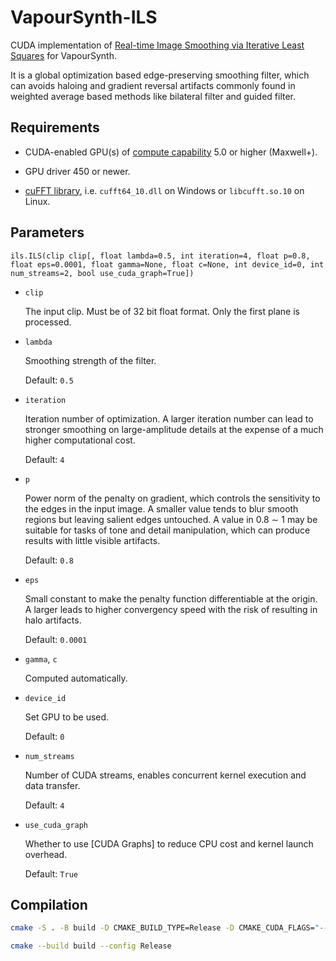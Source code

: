 # VapourSynth-ILS

CUDA implementation of [Real-time Image Smoothing via Iterative Least Squares](https://dl.acm.org/doi/10.1145/3388887) for VapourSynth.


It is a global optimization based edge-preserving smoothing filter, which can avoids haloing and gradient reversal artifacts commonly found in weighted average based methods like bilateral filter and guided filter.


## Requirements

- CUDA-enabled GPU(s) of [compute capability](https://developer.nvidia.com/cuda-gpus) 5.0 or higher (Maxwell+).

- GPU driver 450 or newer.

- [cuFFT library](https://developer.nvidia.com/cufft), i.e. `cufft64_10.dll` on Windows or `libcufft.so.10` on Linux.


## Parameters

```python3
ils.ILS(clip clip[, float lambda=0.5, int iteration=4, float p=0.8, float eps=0.0001, float gamma=None, float c=None, int device_id=0, int num_streams=2, bool use_cuda_graph=True])
```

- `clip`

    The input clip. Must be of 32 bit float format. Only the first plane is processed.

- `lambda`

    Smoothing strength of the filter.

    Default: `0.5`

- `iteration`

    Iteration number of optimization. A larger iteration number can lead to stronger smoothing on large-amplitude details at the expense of a much higher computational cost.

    Default: `4`

- `p`

    Power norm of the penalty on gradient, which controls the sensitivity to the edges in the input image. A smaller value tends to blur smooth regions but leaving salient edges untouched. A value in 0.8 ∼ 1 may be suitable for tasks of tone and detail manipulation, which can produce results with little visible artifacts.

    Default: `0.8`

- `eps`

    Small constant to make the penalty function differentiable at the origin. A larger
leads to higher convergency speed with the risk of resulting in halo artifacts.

    Default: `0.0001`


- `gamma`, `c`

    Computed automatically.


- `device_id`

    Set GPU to be used.

    Default: `0`

- `num_streams`

    Number of CUDA streams, enables concurrent kernel execution and data transfer.

    Default: `4`

- `use_cuda_graph`

    Whether to use [CUDA Graphs] to reduce CPU cost and kernel launch overhead.

    Default: `True`


## Compilation

```bash
cmake -S . -B build -D CMAKE_BUILD_TYPE=Release -D CMAKE_CUDA_FLAGS="--threads 0 --use_fast_math -Wno-deprecated-gpu-targets" -D CMAKE_CUDA_ARCHITECTURES="50;61-real;75-real;86"

cmake --build build --config Release
```

